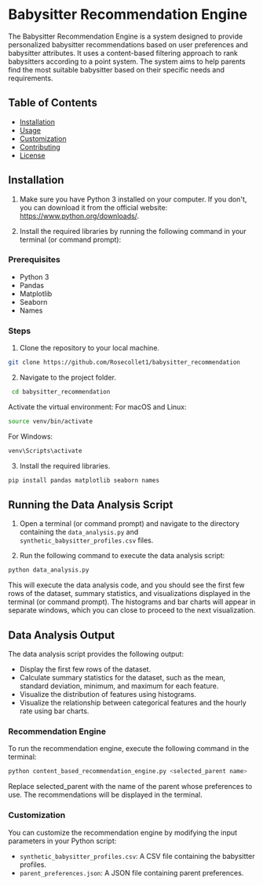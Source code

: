 # Babysitter Recommendation Engine

The Babysitter Recommendation Engine is a system designed to provide personalized babysitter recommendations based on user preferences and babysitter attributes. It uses a content-based filtering approach to rank babysitters according to a point system. The system aims to help parents find the most suitable babysitter based on their specific needs and requirements.

## Table of Contents

- [Installation](#installation)
- [Usage](#usage)
- [Customization](#customization)
- [Contributing](#contributing)
- [License](#license)

## Installation
1. Make sure you have Python 3 installed on your computer. If you don't, you can download it from the official website: https://www.python.org/downloads/.

2. Install the required libraries by running the following command in your terminal (or command prompt):
### Prerequisites

- Python 3
- Pandas
- Matplotlib
- Seaborn
- Names
### Steps

1. Clone the repository to your local machine.

```bash
git clone https://github.com/Rosecollet1/babysitter_recommendation
```

2. Navigate to the project folder.
```bash
 cd babysitter_recommendation
```

Activate the virtual environment:
For macOS and Linux:
```bash
source venv/bin/activate
```
For Windows:

```bash
venv\Scripts\activate
```

3. Install the required libraries.
```bash
pip install pandas matplotlib seaborn names
```


## Running the Data Analysis Script

1. Open a terminal (or command prompt) and navigate to the directory containing the `data_analysis.py` and `synthetic_babysitter_profiles.csv` files.

2. Run the following command to execute the data analysis script:

```bash
python data_analysis.py
```

This will execute the data analysis code, and you should see the first few rows of the dataset, summary statistics, and visualizations displayed in the terminal (or command prompt). The histograms and bar charts will appear in separate windows, which you can close to proceed to the next visualization.

## Data Analysis Output

The data analysis script provides the following output:

- Display the first few rows of the dataset.
- Calculate summary statistics for the dataset, such as the mean, standard deviation, minimum, and maximum for each feature.
- Visualize the distribution of features using histograms.
- Visualize the relationship between categorical features and the hourly rate using bar charts.




### Recommendation Engine
To run the recommendation engine, execute the following command in the terminal:
```bash
python content_based_recommendation_engine.py <selected_parent name>
```

Replace selected_parent with the name of the parent whose preferences to use. The recommendations will be displayed in the terminal.

### Customization
You can customize the recommendation engine by modifying the input parameters in your Python script:

 - `synthetic_babysitter_profiles.csv`: A CSV file containing the babysitter profiles.
 - `parent_preferences.json`: A JSON file containing parent preferences.
